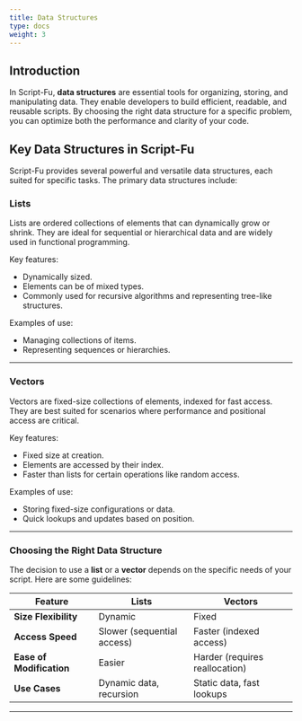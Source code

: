 ```yaml
---
title: Data Structures
type: docs
weight: 3
---
```


## Introduction

In Script-Fu, **data structures** are essential tools for organizing, storing, and manipulating data. They enable developers to build efficient, readable, and reusable scripts. By choosing the right data structure for a specific problem, you can optimize both the performance and clarity of your code.

## Key Data Structures in Script-Fu

Script-Fu provides several powerful and versatile data structures, each suited for specific tasks. The primary data structures include:

### Lists
Lists are ordered collections of elements that can dynamically grow or shrink. They are ideal for sequential or hierarchical data and are widely used in functional programming.

Key features:
- Dynamically sized.
- Elements can be of mixed types.
- Commonly used for recursive algorithms and representing tree-like structures.

Examples of use:
- Managing collections of items.
- Representing sequences or hierarchies.

---

### Vectors
Vectors are fixed-size collections of elements, indexed for fast access. They are best suited for scenarios where performance and positional access are critical.

Key features:
- Fixed size at creation.
- Elements are accessed by their index.
- Faster than lists for certain operations like random access.

Examples of use:
- Storing fixed-size configurations or data.
- Quick lookups and updates based on position.

---

### Choosing the Right Data Structure

The decision to use a **list** or a **vector** depends on the specific needs of your script. Here are some guidelines:

| Feature                 | Lists                        | Vectors                        |
|-------------------------|------------------------------|--------------------------------|
| **Size Flexibility**    | Dynamic                     | Fixed                         |
| **Access Speed**        | Slower (sequential access)  | Faster (indexed access)       |
| **Ease of Modification**| Easier                      | Harder (requires reallocation)|
| **Use Cases**           | Dynamic data, recursion     | Static data, fast lookups     |

---
